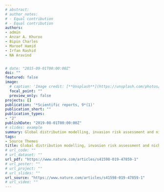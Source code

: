 ```yaml
---
# abstract: 
# author_notes:
# - Equal contribution
# - Equal contribution
authors:
- admin
- Anzar A. Khuroo
- Bipin Charles
- Maroof Hamid
- Irfan Rashid
- NA Aravind


# date: "2015-09-01T00:00:00Z"
doi: ""
featured: false
image:
  # caption: 'Image credit: [**Unsplash**](https://unsplash.com/photos/jdD8gXaTZsc)'
  focal_point: ""
  preview_only: false
projects: []
publication: '*Scientific reports, 9*(1)'
publication_short: ""
publication_types:
- "2"
publishDate: "2019-08-01T00:00:00Z"
# slides: example
summary: Global distribution modelling, invasion risk assessment and niche dynamics of Leucanthemum vulgare (Ox-eye Daisy) under climate change.
tags:
- Source Themes
title: Global distribution modelling, invasion risk assessment and niche dynamics of Leucanthemum vulgare (Ox-eye Daisy) under climate change
# url_code: ""
# url_dataset: ""
url_pdf: "https://www.nature.com/articles/s41598-019-47859-1"
# url_poster: ""
# url_project: ""
# url_slides: ""
url_source: "https://www.nature.com/articles/s41598-019-47859-1"
# url_video: ""
---
```



